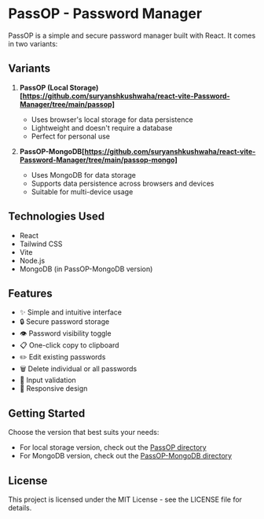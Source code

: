 # PassOP - Password Manager

PassOP is a simple and secure password manager built with React. It comes in two variants:

## Variants

1. **PassOP (Local Storage)[https://github.com/suryanshkushwaha/react-vite-Password-Manager/tree/main/passop]**
   - Uses browser's local storage for data persistence
   - Lightweight and doesn't require a database
   - Perfect for personal use
   
2. **PassOP-MongoDB[https://github.com/suryanshkushwaha/react-vite-Password-Manager/tree/main/passop-mongo]**
   - Uses MongoDB for data storage
   - Supports data persistence across browsers and devices
   - Suitable for multi-device usage

## Technologies Used

- React
- Tailwind CSS
- Vite
- Node.js
- MongoDB (in PassOP-MongoDB version)

## Features

- ✨ Simple and intuitive interface
- 🔒 Secure password storage
- 👁️ Password visibility toggle
- 📋 One-click copy to clipboard
- ✏️ Edit existing passwords
- 🗑️ Delete individual or all passwords
- 🎯 Input validation
- 📱 Responsive design

## Getting Started

Choose the version that best suits your needs:

- For local storage version, check out the [PassOP directory](./passop/README.md)
- For MongoDB version, check out the [PassOP-MongoDB directory](./passop-mongo/README.md)

## License

This project is licensed under the MIT License - see the LICENSE file for details.